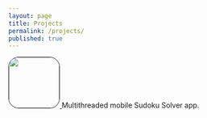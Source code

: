 ```yaml
---
layout: page
title: Projects
permalink: /projects/
published: true
---
```





<a href="https://itunes.apple.com/us/app/pocket-sudoku-solver/id991259276?mt=8">
<img src="http://trentyou.github.io/images/SudokuSolverIcon.png" style=" height:100px; width:100px; border-radius:20px; border-style:solid; border-width:1px">
</a>
Multithreaded mobile Sudoku Solver app. 

